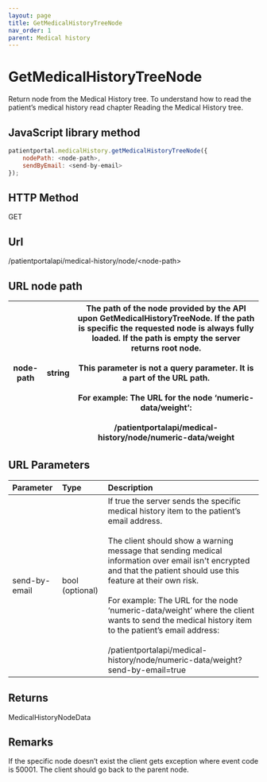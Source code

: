 ```yaml
---
layout: page
title: GetMedicalHistoryTreeNode
nav_order: 1
parent: Medical history
---
```


# GetMedicalHistoryTreeNode

Return node from the Medical History tree. To understand how to read the patient’s medical history read chapter Reading the Medical History tree.

## JavaScript library method

```javascript
patientportal.medicalHistory.getMedicalHistoryTreeNode({
    nodePath: <node-path>,
    sendByEmail: <send-by-email>
});
```

## HTTP Method

GET

## ****Url****

/patientportalapi/medical-history/node/&lt;node-path&gt;

## URL node path

| node-path | string | The path of the node provided by the API upon GetMedicalHistoryTreeNode. If the path is specific the requested node is always fully loaded. If the path is empty the server returns root node.<br><br>This parameter is not a query parameter. It is a part of the URL path.<br><br>For example: The URL for the node ‘numeric-data/weight’:<br><br>/patientportalapi/medical-history/node/numeric-data/weight |
| --- | --- | --- |

## URL Parameters

| Parameter | Type   | Description                                                 |
|:----------|:-------|:------------------------------------------------------------|
| send-by-email | bool (optional) | If true the server sends the specific medical history item to the patient’s email address.<br><br>The client should show a warning message that sending medical information over email isn't encrypted and that the patient should use this feature at their own risk.<br><br>For example: The URL for the node ‘numeric-data/weight’ where the client wants to send the medical history item to the patient’s email address:<br><br>/patientportalapi/medical-history/node/numeric-data/weight?send-by-email=true |

## Returns

MedicalHistoryNodeData

## Remarks

If the specific node doesn’t exist the client gets exception where event code is 50001. The client should go back to the parent node.
